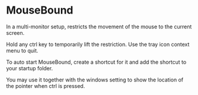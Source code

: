 # MouseBound

In a multi-monitor setup, restricts the movement of the mouse to the current screen.

Hold any ctrl key to temporarily lift the restriction.
Use the tray icon context menu to quit.

To auto start MouseBound, create a shortcut for it and add the shortcut to your startup folder.

You may use it together with the windows setting to show the location of the pointer when ctrl is pressed.
